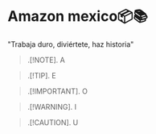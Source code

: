 <h1 align="left">Amazon mexico📦📚</h1>
"Trabaja duro, diviértete, haz historia"

>.[!NOTE].
>A

>.[!TIP].
>E

>.[!IMPORTANT].
>O

>.[!WARNING].
>I

>.[!CAUTION].
>U

